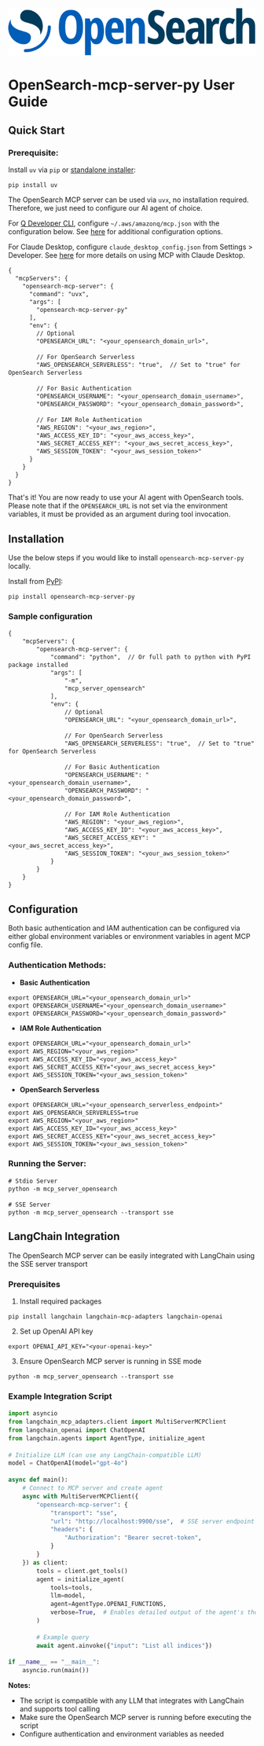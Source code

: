![OpenSearch logo](https://github.com/opensearch-project/opensearch-py/raw/main/OpenSearch.svg)

# OpenSearch-mcp-server-py User Guide

## Quick Start

### Prerequisite: 
Install `uv` via `pip` or [standalone installer](https://github.com/astral-sh/uv?tab=readme-ov-file#installation):
```
pip install uv
```

The OpenSearch MCP server can be used via `uvx`, no installation required. Therefore, we just need to configure our AI agent of choice.

For [Q Developer CLI](https://github.com/aws/amazon-q-developer-cli), configure `~/.aws/amazonq/mcp.json` with the configuration below. See [here](https://docs.aws.amazon.com/amazonq/latest/qdeveloper-ug/command-line-mcp-configuration.html) for additional configuration options.

For Claude Desktop, configure `claude_desktop_config.json` from Settings > Developer. See [here](https://modelcontextprotocol.io/quickstart/user#2-add-the-filesystem-mcp-server) for more details on using MCP with Claude Desktop.
```
{
  "mcpServers": {
    "opensearch-mcp-server": {
      "command": "uvx",
      "args": [
        "opensearch-mcp-server-py"
      ],
      "env": {
        // Optional
        "OPENSEARCH_URL": "<your_opensearch_domain_url>",
        
        // For OpenSearch Serverless
        "AWS_OPENSEARCH_SERVERLESS": "true",  // Set to "true" for OpenSearch Serverless

        // For Basic Authentication
        "OPENSEARCH_USERNAME": "<your_opensearch_domain_username>",
        "OPENSEARCH_PASSWORD": "<your_opensearch_domain_password>",

        // For IAM Role Authentication
        "AWS_REGION": "<your_aws_region>",
        "AWS_ACCESS_KEY_ID": "<your_aws_access_key>",
        "AWS_SECRET_ACCESS_KEY": "<your_aws_secret_access_key>",
        "AWS_SESSION_TOKEN": "<your_aws_session_token>"
      }
    }
  }
}
```

That's it! You are now ready to use your AI agent with OpenSearch tools.
Please note that if the `OPENSEARCH_URL` is not set via the environment variables, it must be provided as an argument during tool invocation.

## Installation

Use the below steps if you would like to install `opensearch-mcp-server-py` locally.

Install from [PyPI](https://pypi.org/project/opensearch-mcp-server-py/):
```
pip install opensearch-mcp-server-py
```

### Sample configuration
```
{
    "mcpServers": {
        "opensearch-mcp-server": {
            "command": "python",  // Or full path to python with PyPI package installed
            "args": [
                "-m",
                "mcp_server_opensearch"
            ],
            "env": {
                // Optional
                "OPENSEARCH_URL": "<your_opensearch_domain_url>",
                
                // For OpenSearch Serverless
                "AWS_OPENSEARCH_SERVERLESS": "true",  // Set to "true" for OpenSearch Serverless

                // For Basic Authentication
                "OPENSEARCH_USERNAME": "<your_opensearch_domain_username>",
                "OPENSEARCH_PASSWORD": "<your_opensearch_domain_password>",

                // For IAM Role Authentication
                "AWS_REGION": "<your_aws_region>",
                "AWS_ACCESS_KEY_ID": "<your_aws_access_key>",
                "AWS_SECRET_ACCESS_KEY": "<your_aws_secret_access_key>",
                "AWS_SESSION_TOKEN": "<your_aws_session_token>"
            }
        }
    }
}
```

## Configuration

Both basic authentication and IAM authentication can be configured via either global environment variables or environment variables in agent MCP config file.

### Authentication Methods:
- **Basic Authentication**
```
export OPENSEARCH_URL="<your_opensearch_domain_url>"
export OPENSEARCH_USERNAME="<your_opensearch_domain_username>"
export OPENSEARCH_PASSWORD="<your_opensearch_domain_password>"
```

- **IAM Role Authentication**
```
export OPENSEARCH_URL="<your_opensearch_domain_url>"
export AWS_REGION="<your_aws_region>"
export AWS_ACCESS_KEY_ID="<your_aws_access_key>"
export AWS_SECRET_ACCESS_KEY="<your_aws_secret_access_key>"
export AWS_SESSION_TOKEN="<your_aws_session_token>"
```

- **OpenSearch Serverless**
```
export OPENSEARCH_URL="<your_opensearch_serverless_endpoint>"
export AWS_OPENSEARCH_SERVERLESS=true
export AWS_REGION="<your_aws_region>"
export AWS_ACCESS_KEY_ID="<your_aws_access_key>"
export AWS_SECRET_ACCESS_KEY="<your_aws_secret_access_key>"
export AWS_SESSION_TOKEN="<your_aws_session_token>"
```

### Running the Server:
```
# Stdio Server
python -m mcp_server_opensearch

# SSE Server
python -m mcp_server_opensearch --transport sse
```

## LangChain Integration
The OpenSearch MCP server can be easily integrated with LangChain using the SSE server transport

### Prerequisites
1. Install required packages
```
pip install langchain langchain-mcp-adapters langchain-openai
```
2. Set up OpenAI API key
```
export OPENAI_API_KEY="<your-openai-key>"
```
3. Ensure OpenSearch MCP server is running in SSE mode
```
python -m mcp_server_opensearch --transport sse
```

### Example Integration Script
``` python 
import asyncio
from langchain_mcp_adapters.client import MultiServerMCPClient
from langchain_openai import ChatOpenAI
from langchain.agents import AgentType, initialize_agent

# Initialize LLM (can use any LangChain-compatible LLM)
model = ChatOpenAI(model="gpt-4o")

async def main():
    # Connect to MCP server and create agent
    async with MultiServerMCPClient({
        "opensearch-mcp-server": {
            "transport": "sse",
            "url": "http://localhost:9900/sse",  # SSE server endpoint
            "headers": {
                "Authorization": "Bearer secret-token",
            }
        }
    }) as client:
        tools = client.get_tools()
        agent = initialize_agent(
            tools=tools,
            llm=model,
            agent=AgentType.OPENAI_FUNCTIONS,
            verbose=True,  # Enables detailed output of the agent's thought process
        )

        # Example query
        await agent.ainvoke({"input": "List all indices"})

if __name__ == "__main__":
    asyncio.run(main())
```
**Notes:**
- The script is compatible with any LLM that integrates with LangChain and supports tool calling
- Make sure the OpenSearch MCP server is running before executing the script
- Configure authentication and environment variables as needed
